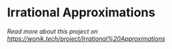 # Irrational Approximations
*Read more about this project on https://wonik.tech/project/Irrational%20Approximations*
